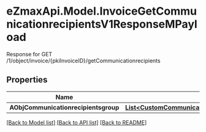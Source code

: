 # eZmaxApi.Model.InvoiceGetCommunicationrecipientsV1ResponseMPayload
Response for GET /1/object/invoice/{pkiInvoiceID}/getCommunicationrecipients

## Properties

Name | Type | Description | Notes
------------ | ------------- | ------------- | -------------
**AObjCommunicationrecipientsgroup** | [**List&lt;CustomCommunicationrecipientsgroupResponse&gt;**](CustomCommunicationrecipientsgroupResponse.md) |  | 

[[Back to Model list]](../README.md#documentation-for-models) [[Back to API list]](../README.md#documentation-for-api-endpoints) [[Back to README]](../README.md)

